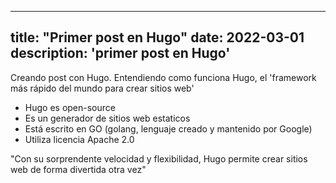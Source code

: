 
   
---
title: "Primer post en Hugo"
date: 2022-03-01
description: 'primer post en Hugo'
---

Creando post con Hugo.
Entendiendo como funciona Hugo, el 'framework más rápido del mundo para crear sitios web'

- Hugo es open-source
- Es un generador de sitios web estaticos
- Está escrito en GO (golang, lenguaje creado y mantenido por Google)
- Utiliza licencia Apache 2.0

"Con su sorprendente velocidad y flexibilidad, Hugo permite crear sitios web de forma divertida otra vez"

